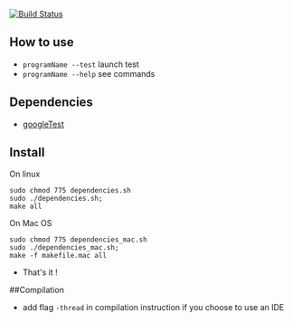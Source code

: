 [![Build Status](https://travis-ci.org/AdrienJarretier/CamlCompiler.svg?branch=master)](https://travis-ci.org/AdrienJarretier/CamlCompiler)


## How to use
 - `programName --test` launch test
 - `programName --help` see commands

## Dependencies
- [googleTest](https://github.com/google/googletest)

## Install
On linux

```
sudo chmod 775 dependencies.sh
sudo ./dependencies.sh;
make all
```

On Mac OS

```
sudo chmod 775 dependencies_mac.sh
sudo ./dependencies_mac.sh;
make -f makefile.mac all
```
- That's it !

##Compilation
 - add flag `-thread` in compilation instruction if you choose to use an IDE
